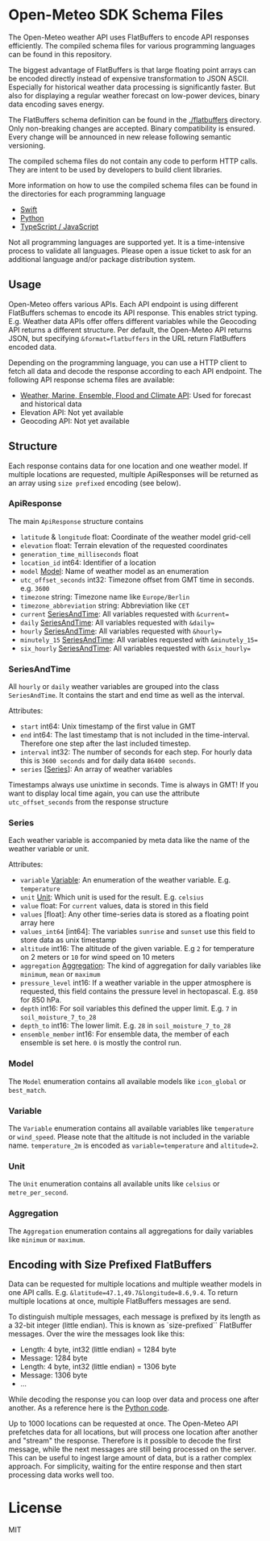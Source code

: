 # Open-Meteo SDK Schema Files

The Open-Meteo weather API uses FlatBuffers to encode API responses efficiently. The compiled schema files for various programming languages can be found in this repository.

The biggest advantage of FlatBuffers is that large floating point arrays can be encoded directly instead of expensive transformation to JSON ASCII. Especially for historical weather data processing is significantly faster. But also for displaying a regular weather forecast on low-power devices, binary data encoding saves energy.

The FlatBuffers schema definition can be found in the [./flatbuffers](./flatbuffers) directory. Only non-breaking changes are accepted. Binary compatibility is ensured. Every change will be announced in new release following semantic versioning.

The compiled schema files do not contain any code to perform HTTP calls. They are intent to be used by developers to build client libraries.

More information on how to use the compiled schema files can be found in the directories for each programming language
- [Swift](./swift/)
- [Python](./python/)
- [TypeScript / JavaScript](./ts/)

Not all programming languages are supported yet. It is a time-intensive process to validate all languages. Please open a issue ticket to ask for an additional language and/or package distribution system.

## Usage
Open-Meteo offers various APIs. Each API endpoint is using different FlatBuffers schemas to encode its API response. This enables strict typing. E.g. Weather data APIs offer offers different variables while the Geocoding API returns a different structure. Per default, the Open-Meteo API returns JSON, but specifying `&format=flatbuffers` in the URL return FlatBuffers encoded data.

Depending on the programming language, you can use a HTTP client to fetch all data and decode the response according to each API endpoint. The following API response schema files are available:
- [Weather, Marine, Ensemble, Flood and Climate API](./flatbuffers/openmeteo_sdk.fbs): Used for forecast and historical data
- Elevation API: Not yet available
- Geocoding API: Not yet available


## Structure
Each response contains data for one location and one weather model. If multiple locations are requested, multiple ApiResponses will be returned as an array using `size prefixed` encoding (see below).

### ApiResponse
The main `ApiResponse` structure contains
- `latitude` & `longitude` float: Coordinate of the weather model grid-cell
- `elevation` float: Terrain elevation of the requested coordinates
- `generation_time_milliseconds` float
- `location_id` int64: Identifier of a location
- `model` [Model](#Model): Name of weather model as an enumeration
- `utc_offset_seconds` int32: Timezone offset from GMT time in seconds. e.g. `3600`
- `timezone` string: Timezone name like `Europe/Berlin`
- `timezone_abbreviation` string: Abbreviation like `CET`
- `current` [SeriesAndTime](#SeriesAndTime): All variables requested with `&current=`
- `daily` [SeriesAndTime](#SeriesAndTime): All variables requested with `&daily=`
- `hourly` [SeriesAndTime](#SeriesAndTime): All variables requested with `&hourly=`
- `minutely_15` [SeriesAndTime](#SeriesAndTime): All variables requested with `&minutely_15=`
- `six_hourly` [SeriesAndTime](#SeriesAndTime): All variables requested with `&six_hourly=`

### SeriesAndTime
All `hourly` or `daily` weather variables are grouped into the class `SeriesAndTime`. It contains the start and end time as well as the interval.

Attributes:
- `start` int64: Unix timestamp of the first value in GMT
- `end` int64: The last timestamp that is not included in the time-interval. Therefore one step after the last included timestep.
- `interval` int32:  The number of seconds for each step. For hourly data this is `3600 seconds` and for daily data `86400 seconds`.
- `series` [[Series](#Series)]: An array of weather variables

Timestamps always use unixtime in seconds. Time is always in GMT! If you want to display local time again, you can use the attribute `utc_offset_seconds` from the response structure

### Series
Each weather variable is accompanied by meta data like the name of the weather variable or unit.

Attributes:
- `variable` [Variable](#Variable): An enumeration of the weather variable. E.g. `temperature`
- `unit` [Unit](#Unit): Which unit is used for the result. E.g. `celsius`
- `value` float: For `current` values, data is stored in this field
- `values` [float]: Any other time-series data is stored as a floating point array here
- `values_int64` [int64]: The variables `sunrise` and `sunset` use this field to store data as unix timestamp
- `altitude` int16: The altitude of the given variable. E.g `2` for temperature on 2 meters or `10` for wind speed on 10 meters
- `aggregation` [Aggregation](#Aggregation): The kind of aggregation for daily variables like `minimum`, `mean` or `maximum`
- `pressure_level` int16: If a weather variable in the upper atmosphere is requested, this field contains the pressure level in hectopascal. E.g. `850` for 850 hPa.
- `depth` int16: For soil variables this defined the upper limit. E.g. `7` in `soil_moisture_7_to_28`
- `depth_to` int16: The lower limit. E.g. `28` in `soil_moisture_7_to_28`
- `ensemble_member` int16: For ensemble data, the member of each ensemble is set here. `0` is mostly the control run. 


### Model
The `Model` enumeration contains all available models like `icon_global` or `best_match`.

### Variable
The `Variable` enumeration contains all available variables like `temperature` or `wind_speed`. Please note that the altitude is not included in the variable name. `temperature_2m` is encoded as `variable=temperature` and `altitude=2`.

### Unit
The `Unit` enumeration contains all available units like `celsius` or `metre_per_second`.

### Aggregation
The `Aggregation` enumeration contains all aggregations for daily variables like `minimum` or `maximum`.


## Encoding with Size Prefixed FlatBuffers

Data can be requested for multiple locations and multiple weather models in one API calls. E.g. `&latitude=47.1,49.7&longitude=8.6,9.4`. To return multiple locations at once, multiple FlatBuffers messages are send.

To distinguish multiple messages, each message is prefixed by its length as a 32-bit integer (little endian). This is known as `size-prefixed`` FlatBuffer messages. Over the wire the messages look like this:
- Length: 4 byte, int32 (little endian) = 1284 byte
- Message: 1284 byte
- Length: 4 byte, int32 (little endian) = 1306 byte
- Message: 1306 byte
- ...

While decoding the response you can loop over data and process one after another. As a reference here is the [Python code](https://github.com/open-meteo/python-requests/blob/a7eeee86b12a9868fedcb9768efa3a5a1d8a80a6/openmeteo_requests/Client.py#L29).

Up to 1000 locations can be requested at once. The Open-Meteo API prefetches data for all locations, but will process one location after another and "stream" the response. Therefore is it possible to decode the first message, while the next messages are still being processed on the server. This can be useful to ingest large amount of data, but is a rather complex approach. For simplicity, waiting for the entire response and then start processing data works well too.

# License
MIT